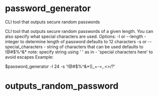 # password_generator
CLI tool that outputs secure random passwords

CLI tool that outputs secure random passwords of a given length. You can also specify what special characters are used.
Options:
      -l or --length - integer to determine length of password
          defaults to 12 characters
      -s or --special_characters - string of characters that can be used
          defaults to !@#$%^&*
          note: specify string using ' ' as in - 'special characters here' to avoid escapes
Example:

$password_generator -l 24 -s '!@#$%^&*()_+-=,.<>/?'

# outputs_random_password
